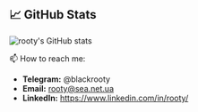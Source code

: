 ## 📈 GitHub Stats

![rooty's GitHub stats](https://github-readme-stats.vercel.app/api?username=rooty&show_icons=true&theme=radical)

📫 How to reach me:
- **Telegram:** @blackrooty
- **Email:** rooty@sea.net.ua
- **LinkedIn:** https://www.linkedin.com/in/rooty/

